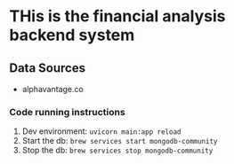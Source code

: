 # THis is the financial analysis backend system

## Data Sources
- alphavantage.co



### Code running instructions
1. Dev environment: ```uvicorn main:app reload```
2. Start the db: ```brew services start mongodb-community```
3. Stop the db: ```brew services stop mongodb-community```